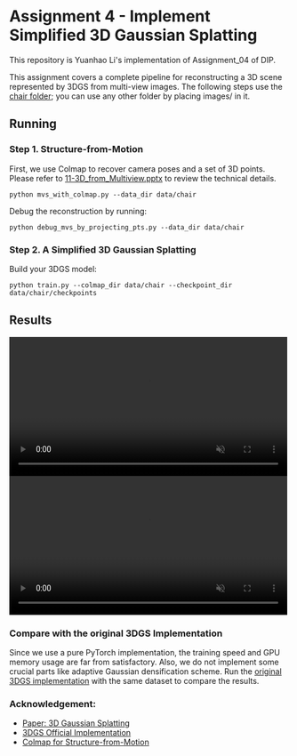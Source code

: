 # Assignment 4 - Implement Simplified 3D Gaussian Splatting

This repository is Yuanhao Li's implementation of Assignment_04 of DIP.

This assignment covers a complete pipeline for reconstructing a 3D scene represented by 3DGS from multi-view images. The following steps use the [chair folder](data/chair); you can use any other folder by placing images/ in it.

## Running

### Step 1. Structure-from-Motion
First, we use Colmap to recover camera poses and a set of 3D points. Please refer to [11-3D_from_Multiview.pptx](https://rec.ustc.edu.cn/share/705bfa50-6e53-11ef-b955-bb76c0fede49) to review the technical details.
```
python mvs_with_colmap.py --data_dir data/chair
```

Debug the reconstruction by running:
```
python debug_mvs_by_projecting_pts.py --data_dir data/chair
```

### Step 2. A Simplified 3D Gaussian Splatting
Build your 3DGS model:
```
python train.py --colmap_dir data/chair --checkpoint_dir data/chair/checkpoints
```

## Results

<video controls autoplay muted loop width=500>
  <source src="debug_rendering.mp4" type="video/mp4">
  <p>
    你的浏览器不支持 HTML5 视频。这里有一个<a
      href="debug_rendering.mp4"
      download="debug_rendering.mp4"
      >视频</a
    >链接。
  </p>
</video>
<video controls autoplay muted loop width=500>
  <source src="debug_rendering (2).mp4" type="video/mp4">
  <p>
    你的浏览器不支持 HTML5 视频。这里有一个<a
      href="debug_rendering (2).mp4"
      download="debug_rendering (2).mp4"
      >视频</a
    >链接。
  </p>
</video>

### Compare with the original 3DGS Implementation
Since we use a pure PyTorch implementation, the training speed and GPU memory usage are far from satisfactory. Also, we do not implement some crucial parts like adaptive Gaussian densification scheme. Run the [original 3DGS implementation](https://github.com/graphdeco-inria/gaussian-splatting) with the same dataset to compare the results.

### Acknowledgement:
- [Paper: 3D Gaussian Splatting](https://repo-sam.inria.fr/fungraph/3d-gaussian-splatting/)
- [3DGS Official Implementation](https://github.com/graphdeco-inria/gaussian-splatting)
- [Colmap for Structure-from-Motion](https://colmap.github.io/index.html)
